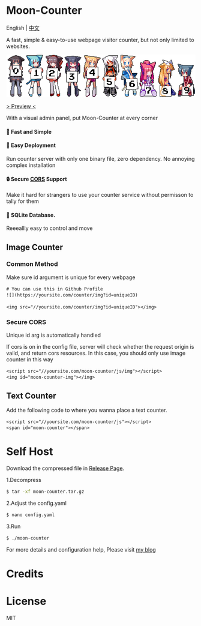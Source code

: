 # Moon-Counter

English | [中文](readme_cn.md)

A fast, simple & easy-to-use webpage visitor counter, but not only limited to websites.

![rule34](/assets/rule34.svg)

[> Preview <](https://mini.moonlab.top/post/20231224-14/)

With a visual admin panel, put Moon-Counter at every corner

#### 🚀 Fast and Simple

#### 🎉 Easy Deployment

Run counter server with only one binary file, zero dependency. No annoying complex installation

#### 🔒 Secure [CORS]() Support

 Make it hard for strangers to use your counter service without permisson to tally for them

#### 🌟 SQLite Database.

Reeeallly easy to control and move

## Image Counter

### Common Method
Make sure id argument is unique for every webpage

```
# You can use this in Github Profile
![](https://yoursite.com/counter/img?id=uniqueID)

<img src="//yoursite.com/counter/img?id=uniqueID"></img>
```

### Secure CORS

Unique id arg is automatically handled

If cors is on in the config file, server will check whether the request origin is vaild, and return cors resources.
In this case, you should only use image counter in this way

```
<script src="//yoursite.com/moon-counter/js/img"></script>
<img id="moon-counter-img"></img>
```

## Text Counter

Add the following code to where you wanna place a text counter.

```
<script src="//yoursite.com/moon-counter/js"></script>
<span id="moon-counter"></span>
```

# Self Host

Download the compressed file in [Release Page](/releases).

1.Decompress

```bash
$ tar -xf moon-counter.tar.gz
```

2.Adjust the config.yaml

```bash
$ nano config.yaml
```

3.Run

```bash
$ ./moon-counter
```

For more details and configuration help, Please visit [my blog](https://mini.moonlab.top/post/20231224-14/)

# Credits


# License

MIT






